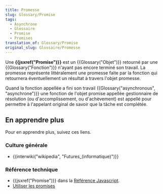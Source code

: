 ```yaml
---
title: Promesse
slug: Glossary/Promise
tags:
  - Asynchrone
  - Glossaire
  - Promise
  - Promises
translation_of: Glossary/Promise
original_slug: Glossaire/Promesse
---
```

Une **{{jsxref("Promise")}}** est un {{Glossary("Objet")}} retourné par une {{Glossary("Fonction")}} n'ayant pas encore terminé son travail. La promesse représente littéralement une promesse faite par la fonction qui retournera éventuellement un résultat à travers l'objet promesse.

Quand la fonction appellée a fini son travail {{Glossary("asynchronous", "asynchrone")}} une fonction de l'objet promise appellée gestionnaire de résolution (ou d'accomplissement, ou d'achèvement) est appellé pour permettre à l'appelant original de savoir que la tâche est complétée.

## En apprendre plus

Pour en apprendre plus, suivez ces liens.

### Culture générale

- {{interwiki("wikipedia", "Futures_(informatique)")}}

### Référence technique

- {{jsxref("Promise")}} dans la [Référence Javascript](/fr/docs/Web/JavaScript/Reference).
- [Utiliser les promises](/fr/docs/Web/JavaScript/Guide/Using_promises)
